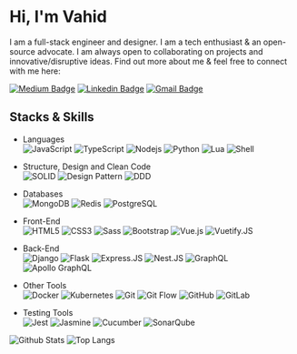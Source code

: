 # Hi, I'm Vahid

I am a full-stack engineer and designer. I am a tech enthusiast & an open-source advocate. I am always open to collaborating on projects and innovative/disruptive ideas. Find out more about me & feel free to connect with me here:

[![Medium Badge](https://img.shields.io/badge/-zafarivahid-black?style=flat-square&logo=medium&logoColor=white&link=https://medium.com/@zafarivahid)](https://medium.com/@zafarivahid)
[![Linkedin Badge](https://img.shields.io/badge/-zafarivahid-blue?style=flat-square&logo=Linkedin&logoColor=white&link=https://www.linkedin.com/in/vahid-zafari-b509b6166/)](https://www.linkedin.com/in/vahid-zafari-b509b6166/)
[![Gmail Badge](https://img.shields.io/badge/-zafarivahid@gmail.com-c14438?style=flat-square&logo=Gmail&logoColor=white&link=mailto:zafarivahid@gmail.com)](mailto:zafarivahid@gmail.com)

## Stacks & Skills

- Languages
  <br/>
  ![JavaScript](https://img.shields.io/badge/-JavaScript-white?style=flat-square&logo=javascript)
  ![TypeScript](https://img.shields.io/badge/-TypeScript-white?style=flat-square&logo=typescript&logoColor=blue)
  ![Nodejs](https://img.shields.io/badge/-Nodejs-white?style=flat-square&logo=Node.js)
  ![Python](https://img.shields.io/badge/-Python-white?style=flat-square&logo=Python)
  ![Lua](https://img.shields.io/badge/-Lua-white?style=flat-square&logo=lua&logoColor=blue)
  ![Shell](https://img.shields.io/badge/-Shell-white?style=flat-square&logo=Shell&logoColor=green)

- Structure, Design and Clean Code
  <br/>
  ![SOLID](https://img.shields.io/badge/-SOLID-white?style=flat-square)
  ![Design Pattern](https://img.shields.io/badge/-Design_Pattern-white?style=flat-square)
  ![DDD](https://img.shields.io/badge/-DDD-white?style=flat-square)

- Databases
  <br/>
  ![MongoDB](https://img.shields.io/badge/-MongoDB-white?style=flat-square&logo=mongodb)
  ![Redis](https://img.shields.io/badge/-Redis-white?style=flat-square&logo=Redis)
  ![PostgreSQL](https://img.shields.io/badge/-PostgreSQL-white?style=flat-square&logo=postgresql&logoColor=blue)

- Front-End
  <br/>
  ![HTML5](https://img.shields.io/badge/-HTML5-white?style=flat-square&logo=html5)
  ![CSS3](https://img.shields.io/badge/-CSS3-white?style=flat-square&logo=css3&logoColor=blue)
  ![Sass](https://img.shields.io/badge/-Sass-white?style=flat-square&logo=sass)
  ![Bootstrap](https://img.shields.io/badge/-Bootstrap-white?style=flat-square&logo=bootstrap&logoColor=purple)
  ![Vue.js](https://img.shields.io/badge/-Vue.js-white?style=flat-square&logo=Vue.js&logoColor=green)
  ![Vuetify.JS](https://img.shields.io/badge/-Vuetify.JS-white?style=flat-square&logo=Vuetify&logoColor=green)

- Back-End
  <br/>
  ![Django](https://img.shields.io/badge/-Django-white?style=flat-square&logo=Django&logoColor=darkgreen)
  ![Flask](https://img.shields.io/badge/-Flask-white?style=flat-square&logo=Flask&logoColor=darkgreen)
  ![Express.JS](https://img.shields.io/badge/-Express.JS-white?style=flat-square&logo=ExpressJS&logoColor=darkblue)
  ![Nest.JS](https://img.shields.io/badge/-Nest.JS-white?style=flat-square&logo=NestJS&logoColor=red)
  ![GraphQL](https://img.shields.io/badge/-GraphQL-white?style=flat-square&logo=graphql&logoColor=red)
  ![Apollo GraphQL](https://img.shields.io/badge/-Apollo%20GraphQL-white?style=flat-square&logo=apollo-graphql&logoColor=red)

- Other Tools
  <br/>
  ![Docker](https://img.shields.io/badge/-Docker-white?style=flat-square&logo=docker)
  ![Kubernetes](https://img.shields.io/badge/-Kubernetes-white?style=flat-square&logo=kubernetes)
  ![Git](https://img.shields.io/badge/-Git-white?style=flat-square&logo=git)
  ![Git Flow](https://img.shields.io/badge/-Git_Flow-white?style=flat-square&logo=git)
  ![GitHub](https://img.shields.io/badge/-GitHub-white?style=flat-square&logo=github&logoColor=black)
  ![GitLab](https://img.shields.io/badge/-GitLab-white?style=flat-square&logo=gitlab)

- Testing Tools
  <br/>
  ![Jest](https://img.shields.io/badge/-Jest-white?style=flat-square&logo=Jest&logoColor=red)
  ![Jasmine](https://img.shields.io/badge/-Jasmine-white?style=flat-square&logo=Jasmine&logoColor=red)
  ![Cucumber](https://img.shields.io/badge/-Cucumber-white?style=flat-square&logo=cucumber)
  ![SonarQube](https://img.shields.io/badge/-Sonar_Qube-white?style=flat-square&logo=sonarqube)

![Github Stats](https://github-readme-stats.vercel.app/api?username=vahidzafari&count_private=true&show_icons=true&include_all_commits=true)
![Top Langs](https://github-readme-stats.vercel.app/api/top-langs/?username=vahidzafari&hide=TeX&layout=compact)

<!-- ![Visitor Badge](https://visitor-badge.laobi.icu/badge?page_id=aemmadi.aemmadi) -->
